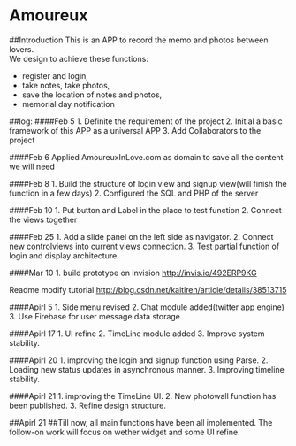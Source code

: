 # Amoureux
##Introduction
This is an APP to record the memo and photos between lovers.<br>
We design to achieve these functions:<br>
* register and login, <br>
* take notes, take photos, <br>
* save the location of notes and photos, <br>
* memorial day notification <br>

##log:
####Feb 5
    1. Definite the requirement of the project
    2. Initial a basic framework of this APP as a universal APP
    3. Add Collaborators to the project
    
####Feb 6
    Applied AmoureuxInLove.com as domain to save all the content we will need
    
####Feb 8
    1. Build the structure of login view and signup view(will finish the function in a few days)
    2. Configured the SQL and PHP of the server
    
####Feb 10
    1. Put button and Label in the place to test function
    2. Connect the views together
    
####Feb 25
    1. Add a slide panel on the left side as navigator.
    2. Connect new controlviews into current views connection.
    3. Test partial function of login and display architecture.

####Mar 10
    1. build prototype on invision
        http://invis.io/492ERP9KG


Readme modify tutorial
http://blog.csdn.net/kaitiren/article/details/38513715

####Apirl 5
    1. Side menu revised
    2. Chat module added(twitter app engine)
    3. Use Firebase for user message data storage
    
####Apirl 17
    1. UI refine
    2. TimeLine module added
    3. Improve system stability.
    
####Apirl 20
    1. improving the login and signup function using Parse.
    2. Loading new status updates in asynchronous manner.
    3. Improving timeline stability.
    
####Apirl 21
    1. improving the TimeLine UI.
    2. New photowall function has been published.
    3. Refine design structure.

##Apirl 21
##Till now, all main functions have been all implemented. The follow-on work will focus on wether widget and some UI refine.
